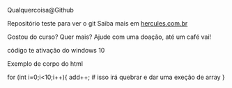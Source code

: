 Qualquercoisa@Github

Repositório teste para ver o git
Saiba mais em [hercules.com.br](http://udemy.com)

Gostou do curso? Quer mais? Ajude com uma doação, até um café vai!

código te ativação do windows 10

<body>
Exemplo de corpo do html
</body>

for (int i=0;i<10;i++){
    add++; # isso irá quebrar e dar uma exeção de array
}
